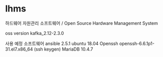 # lhms

하드웨어 자원관리 소프트웨어 / Open Source Hardware Management System

oss version
kafka_2.12-2.3.0

사용 예정 소프트웨어
ansible 2.5.1
ubuntu 18.04
Openssh openssh-6.6.1p1-31.el7.x86_64 (ssh keygen)
MariaDB 10.4.7